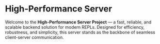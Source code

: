 #  High-Performance Server  

Welcome to the **High-Performance Server Project** — a fast, reliable, and scalable backend solution for modern REPLs. Designed for efficiency, robustness, and simplicity, this server stands as the backbone of seamless client-server communication.

